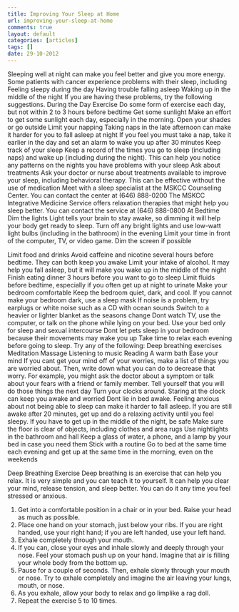 ```yaml
---
title: Improving Your Sleep at Home
url: improving-your-sleep-at-home
comments: true
layout: default
categories: [articles]
tags: []
date: 29-10-2012
---
```

Sleeping well at night can make you feel better and give you more energy. Some patients with cancer experience problems with their sleep, including
 Feeling sleepy during the day
 Having trouble falling asleep
 Waking up in the middle of the night
If you are having these problems, try the following suggestions.
During the Day
Exercise
 Do some form of exercise each day, but not within 2 to 3 hours before bedtime
Get some sunlight
 Make an effort to get some sunlight each day, especially in the morning. Open your shades or go outside
Limit your napping
 Taking naps in the late afternoon can make it harder for you to fall asleep at night
 If you feel you must take a nap, take it earlier in the day and set an alarm to wake you up after 30 minutes
Keep track of your sleep
 Keep a record of the times you go to sleep (including naps) and wake up (including during the night). This can help you notice any patterns on the nights you have problems with your sleep
Ask about treatments
 Ask your doctor or nurse about treatments available to improve your sleep, including behavioral therapy. This can be effective without the use of medication
 Meet with a sleep specialist at the MSKCC Counseling Center. You can contact the center at (646) 888-0200
 The MSKCC Integrative Medicine Service offers relaxation therapies that might help you sleep better. You can contact the service at (646) 888-0800
At Bedtime
Dim the lights
 Light tells your brain to stay awake, so dimming it will help your body get ready to sleep. Turn off any bright lights and use low-watt light bulbs (including in the bathroom) in the evening
 Limit your time in front of the computer, TV, or video game. Dim the screen if possible


Limit food and drinks
 Avoid caffeine and nicotine several hours before bedtime. They can both keep you awake
 Limit your intake of alcohol. It may help you fall asleep, but it will make you wake up in the middle of the night
 Finish eating dinner 3 hours before you want to go to sleep
 Limit fluids before bedtime, especially if you often get up at night to urinate Make your bedroom comfortable
 Keep the bedroom quiet, dark, and cool. If you cannot make your bedroom dark, use a sleep mask
 If noise is a problem, try earplugs or white noise such as a CD with ocean sounds
 Switch to a heavier or lighter blanket as the seasons change
 Dont watch TV, use the computer, or talk on the phone while lying on your bed. Use your bed only for sleep and sexual intercourse
 Dont let pets sleep in your bedroom because their movements may wake you up Take time to relax each evening before going to sleep. Try any of the following:
 Deep breathing exercises  Meditation
 Massage
 Listening to music
 Reading
 A warm bath Ease your mind
 If you cant get your mind off of your worries, make a list of things you are worried about. Then, write down what you can do to decrease that worry. For example, you might ask the doctor about a symptom or talk about your fears with a friend or family member. Tell yourself that you will do those things the next day
 Turn your clocks around. Staring at the clock can keep you awake and worried
 Dont lie in bed awake. Feeling anxious about not being able to sleep can make it harder to fall asleep. If you are still awake after 20 minutes, get up and do a relaxing activity until you feel sleepy.
If you have to get up in the middle of the night, be safe
 Make sure the floor is clear of objects, including clothes and area rugs
 Use nightlights in the bathroom and hall
 Keep a glass of water, a phone, and a lamp by your bed in case you need them
Stick with a routine
 Go to bed at the same time each evening and get up at the same time in the morning, even on the weekends


Deep Breathing Exercise
Deep breathing is an exercise that can help you relax. It is very simple and you can teach it to yourself. It can help you clear your mind, release tension, and sleep better. You can do it any time you feel stressed or anxious.
1. Get into a comfortable position in a chair or in your bed. Raise your head as much as possible.
2. Place one hand on your stomach, just below your ribs. If you are right handed, use your right hand; if you are left handed, use your left hand.
3. Exhale completely through your mouth.
4. If you can, close your eyes and inhale slowly and deeply through your nose. Feel your stomach push up on your hand. Imagine that air is filling your whole body from the bottom up.
5. Pause for a couple of seconds. Then, exhale slowly through your mouth or nose. Try to exhale completely and imagine the air leaving your lungs, mouth, or nose.
6. As you exhale, allow your body to relax and go limplike a rag doll.
7. Repeat the exercise 5 to 10 times.